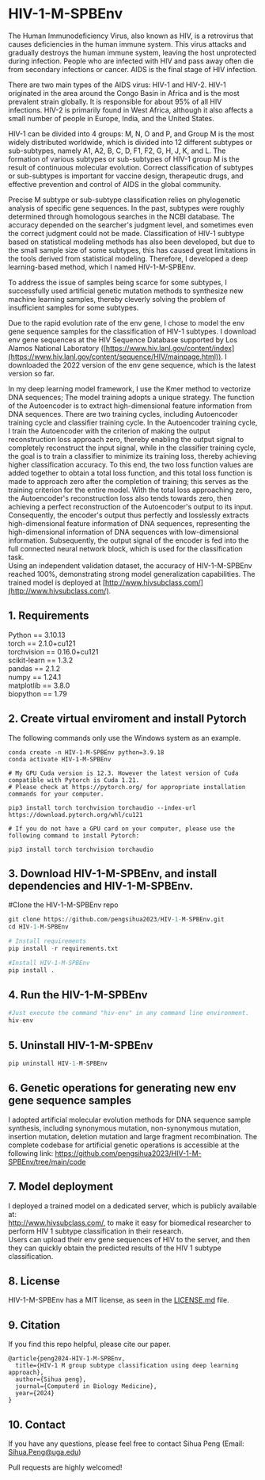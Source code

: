 # HIV-1-M-SPBEnv  
The Human Immunodeficiency Virus, also known as HIV, is a retrovirus that causes deficiencies in the human immune system. This virus attacks and gradually destroys the human immune system, leaving the host unprotected during infection. People who are infected with HIV and pass away often die from secondary infections or cancer. AIDS is the final stage of HIV infection.

There are two main types of the AIDS virus: HIV-1 and HIV-2. HIV-1 originated in the area around the Congo Basin in Africa and is the most prevalent strain globally. It is responsible for about 95% of all HIV infections. HIV-2 is primarily found in West Africa, although it also affects a small number of people in Europe, India, and the United States.

HIV-1 can be divided into 4 groups: M, N, O and P, and Group M is the most widely distributed worldwide, which is divided into 12 different subtypes or sub-subtypes, namely A1, A2, B, C, D, F1, F2, G, H, J, K, and L. The formation of various subtypes or sub-subtypes of HIV-1 group M is the result of continuous molecular evolution. Correct classification of subtypes or sub-subtypes is important for vaccine design, therapeutic drugs, and effective prevention and control of AIDS in the global community.

Precise M subtype or sub-subtype classification relies on phylogenetic analysis of specific gene sequences. In the past, subtypes were roughly determined through homologous searches in the NCBI database. The accuracy depended on the searcher's judgment level, and sometimes even the correct judgment could not be made. Classification of HIV-1 subtype based on statistical modeling methods has also been developed, but due to the small sample size of some subtypes, this has caused great limitations in the tools derived from statistical modeling. Therefore, I developed a deep learning-based method, which I named HIV-1-M-SPBEnv.  

To address the issue of samples being scarce for some subtypes, I successfully used artificial genetic mutation methods to synthesize new machine learning samples, thereby cleverly solving the problem of insufficient samples for some subtypes.

Due to the rapid evolution rate of the env gene, I chose to model the env gene sequence samples for the classification of HIV-1 subtypes. I download env gene sequences at the HIV Sequence Database supported by Los Alamos National Laboratory ([https://www.hiv.lanl.gov/content/index](https://www.hiv.lanl.gov/content/sequence/HIV/mainpage.html)). I downloaded the 2022 version of the env gene sequence, which is the latest version so far.    
  
In my deep learning model framework, I use the Kmer method to vectorize DNA sequences; The model training adopts a unique strategy. The function of the Autoencoder is to extract high-dimensional feature information from DNA sequences. There are two training cycles, including Autoencoder training cycle and classifier training cycle. In the Autoencoder training cycle, I train the Autoencoder with the criterion of making the output reconstruction loss approach zero, thereby enabling the output signal to completely reconstruct the input signal, while in the classifier training cycle, the goal is to train a classifier to minimize its training loss, thereby achieving higher classification accuracy. To this end, the two loss function values are added together to obtain a total loss function, and this total loss function is made to approach zero after the completion of training; this serves as the training criterion for the entire model. With the total loss approaching zero, the Autoencoder's reconstruction loss also tends towards zero, then achieving a perfect reconstruction of the Autoencoder's output to its input. Consequently, the encoder's output thus perfectly and losslessly extracts high-dimensional feature information of DNA sequences, representing the high-dimensional information of DNA sequences with low-dimensional information. Subsequently, the output signal of the encoder is fed into the full connected neural network block, which is used for the classification task.   
Using an independent validation dataset, the accuracy of HIV-1-M-SPBEnv reached 100%, demonstrating strong model generalization capabilities. The trained model is deployed at [http://www.hivsubclass.com/](http://www.hivsubclass.com/).    
## 1. Requirements
Python == 3.10.13    
torch == 2.1.0+cu121  
torchvision ==  0.16.0+cu121  
scikit-learn == 1.3.2  
pandas == 2.1.2  
numpy == 1.24.1  
matplotlib == 3.8.0  
biopython == 1.79  

## 2. Create virtual enviroment and install Pytorch
The following commands only use the Windows system as an example.  
````
conda create -n HIV-1-M-SPBEnv python=3.9.18  
conda activate HIV-1-M-SPBEnv  

# My GPU Cuda version is 12.3. However the latest version of Cuda compatible with Pytorch is Cuda 1.21.  
# Please check at https://pytorch.org/ for appropriate installation commands for your computer.  

pip3 install torch torchvision torchaudio --index-url https://download.pytorch.org/whl/cu121

# If you do not have a GPU card on your computer, please use the following command to install Pytorch:

pip3 install torch torchvision torchaudio 

````
## 3. Download HIV-1-M-SPBEnv, and install dependencies and HIV-1-M-SPBEnv.
#Clone the HIV-1-M-SPBEnv repo
````python
git clone https://github.com/pengsihua2023/HIV-1-M-SPBEnv.git
cd HIV-1-M-SPBEnv

# Install requirements
pip install -r requirements.txt  

#Install HIV-1-M-SPBEnv
pip install .
````
## 4. Run the HIV-1-M-SPBEnv
````python
#Just execute the command "hiv-env" in any command line environment. 
hiv-env
````  
## 5. Uninstall HIV-1-M-SPBEnv
````python
pip uninstall HIV-1-M-SPBEnv
````
## 6. Genetic operations for generating new env gene sequence samples
I adopted artificial molecular evolution methods for DNA sequence sample synthesis, including synonymous mutation, non-synonymous mutation, insertion mutation, deletion mutation and large fragment recombination. The complete codebase for artificial genetic operations is accessible at the following link: https://github.com/pengsihua2023/HIV-1-M-SPBEnv/tree/main/code  
## 7. Model deployment
I deployed a trained model on a dedicated server, which is publicly available at:  
http://www.hivsubclass.com/, to make it easy for biomedical researcher to perform HIV 1 subtype classification in their research.  
Users can upload their env gene sequences of HIV to the server, and then they can quickly obtain the predicted results of the HIV 1 subtype classification.   
## 8. License
HIV-1-M-SPBEnv has a MIT license, as seen in the [LICENSE.md](https://github.com/pengsihua2023/HIV-1-M-SPBEnv/blob/main/LICENSE) file.  
## 9. Citation
If you find this repo helpful, please cite our paper.  
```
@article{peng2024-HIV-1-M-SPBEnv,
  title={HIV-1 M group subtype classification using deep learning approach},
  author={Sihua peng},
  journal={Computerd in Biology Medicine},
  year={2024}
}
```
 
## 10. Contact
If you have any questions, please feel free to contact Sihua Peng (Email: Sihua.Peng@uga.edu)      

Pull requests are highly welcomed!   
